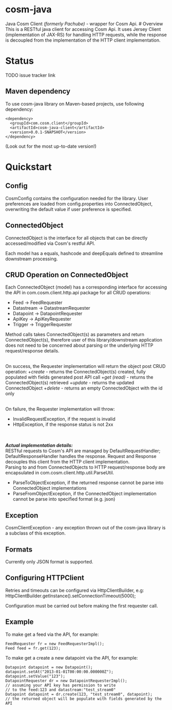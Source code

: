 cosm-java
=========

<p>
Java Cosm Client <i>(formerly Pachube)</i> - wrapper for Cosm Api. 
# Overview
This is a RESTful java client for accessing Cosm Api. It uses Jersey Client (implementation of JAX-RS) for handling HTTP requests, while the response is decoupled from the implementation of the HTTP client implementation.   

# Status

TODO issue tracker link

## Maven dependency

To use cosm-java library on Maven-based projects, use following dependency:

    <dependency>
      <groupId>com.cosm.client</groupId>
      <artifactId>cosm-java-client</artifactId>
      <version>0.0.1-SNAPSHOT</version>
    </dependency>

(Look out for the most up-to-date version!)

# Quickstart

## Config

CosmConfig contains the configuration needed for the library. 
User preferences are loaded from config.properties into ConnectedObject, overwriting the default value if user preference is specified. 

## ConnectedObject

ConnectedObject is the interface for all objects that can be directly accessed/modified via Cosm's restful API.

Each model has a equals, hashcode and deepEquals defined to streamline downstream processing.

## CRUD Operation on ConnectedObject

Each ConnectedObject (model) has a corresponding interface for accessing the API in com.cosm.client.http.api package for all CRUD operations:
<ul>
<li>Feed -> FeedRequester</li>
<li>Datastream -> DatastreamRequester</li>
<li>Datapoint -> DatapointRequester</li>
<li>ApiKey -> ApiKeyRequester</li>
<li>Trigger -> TriggerRequester</li>
</ul>
Method calls takes ConnectedObject(s) as parameters and return ConnectedObject(s), therefore user of this library/downstream application does not need to be concerned about parsing or the underlying HTTP request/response details.

<br/>On success, the Requester implementation will return the object post CRUD operation:
+*create* - returns the ConnectedObject(s) created, fully populated with fields generated post API call
+*get (read)* - returns the ConnectedObject(s) retrieved
+*update* - returns the updated ConnectedObject
+*delete* - returns an empty ConnectedObject with the id only

<br/>On failure, the Requester implementation will throw:
<ul>
<li>InvalidRequestException, if the request is invalid</li>
<li>HttpException, if the response status is not 2xx</li>
</ul> 

<br/><br/>
<b><i>Actual implementation details:</i></b><br/>
RESTful requests to Cosm's API are managed by DefaultRequestHandler; DefaultResponseHandler handles the response. Request and Response decouples this client from the HTTP client implementation.   
Parsing to and from ConnectedObjects to HTTP request/response body are encapsulated in com.cosm.client.http.util.ParseUtil. 
* ParseToObjectException, if the returned response cannot be parse into ConnectedObject implementations
* ParseFromObjectException, if the ConnectedObject implementation cannot be parse into specified format (e.g. json)

## Exception

CosmClientException - any exception thrown out of the cosm-java library is a subclass of this exception.

## Formats

Currently only JSON format is supported.

## Configuring HTTPClient

Retries and timeouts can be configured via HttpClientBuilder, e.g: <br/>
	HttpClientBuilder.getInstance().setConnectionTimeout(5000); <br/>

Configuration must be carried out before making the first requester call.


## Example

To make get a feed via the API, for example:

	FeedRequester fr = new FeedRequesterImpl();
	Feed feed = fr.get(123);

To make get a create a new datapoint via the API, for example:

	Datapoint datapoint = new Datapoint();
	datapoint.setAt("2013-01-01T00:00:00.000000Z");
	datapoint.setValue("123");
	DatapointRequester dr = new DatapointRequesterImpl();
	// assuming your API key has permission to write 
	// to the feed:123 and datastream:"test_stream0"
	Datapoint datapoint = dr.create(123, "test_stream0", datapoint);
	// the returned object will be populate with fields generated by the API

